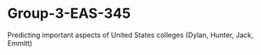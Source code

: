 # Group-3-EAS-345
Predicting important aspects of United States colleges (Dylan, Hunter, Jack, Emmitt)

